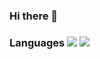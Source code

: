 ### Hi there 👋
### Languages <img src="https://img.shields.io/badge/Python-298D46?style=for-the-badge&logo=python&logoColor=white"/> <img src="https://img.shields.io/badge/SQL-2962FF?style=for-the-badge&logo=python&logoColor=white"/>
